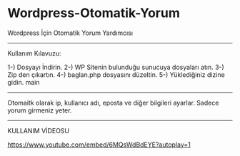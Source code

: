 # Wordpress-Otomatik-Yorum
Wordpress İçin Otomatik Yorum Yardımcısı


------------------------------
Kullanım Kılavuzu:

1-) Dosyayı İndirin.
2-) WP Sitenin bulunduğu sunucuya dosyaları atın.
3-) Zip den çıkartın.
4-) baglan.php dosyasını düzeltin.
5-) Yüklediğiniz dizine gidin.
 main
 
 -------------------------
 Otomaitk olarak ip, kullanıcı adı, eposta ve diğer bilgileri ayarlar. Sadece yorum girmeniz yeter. 
 
 -------------------------
 KULLANIM VİDEOSU
 
 
 https://www.youtube.com/embed/6MQsWdBdEYE?autoplay=1
